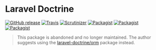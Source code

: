 # Laravel Doctrine


[![GitHub release](https://img.shields.io/github/release/patrickbrouwers/Laravel-Doctrine.svg?style=flat)](https://packagist.org/packages/brouwers/laravel-doctrine)
[![Travis](https://img.shields.io/travis/patrickbrouwers/Laravel-Doctrine.svg?style=flat)](https://travis-ci.org/patrickbrouwers/Laravel-Doctrine)
[![Scrutinizer](https://img.shields.io/scrutinizer/g/patrickbrouwers/Laravel-Doctrine.svg?style=flat)](https://github.com/patrickbrouwers/Laravel-Doctrine)
[![Packagist](https://img.shields.io/packagist/dd/brouwers/Laravel-Doctrine.svg?style=flat)](https://packagist.org/packages/brouwers/laravel-doctrine)
[![Packagist](https://img.shields.io/packagist/dm/brouwers/Laravel-Doctrine.svg?style=flat)](https://packagist.org/packages/brouwers/laravel-doctrine)
[![Packagist](https://img.shields.io/packagist/dt/brouwers/Laravel-Doctrine.svg?style=flat)](https://packagist.org/packages/brouwers/laravel-doctrine)

> This package is abandoned and no longer maintained. The author suggests using the [laravel-doctrine/orm](https://github.com/laravel-doctrine/orm) package instead.
